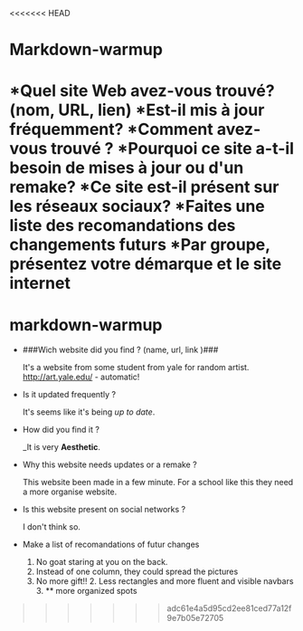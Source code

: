 <<<<<<< HEAD
# Markdown-warmup

*Quel site Web avez-vous trouvé? (nom, URL, lien)
*Est-il mis à jour fréquemment?
*Comment avez-vous trouvé ?
*Pourquoi ce site a-t-il besoin de mises à jour ou d'un remake?
*Ce site est-il présent sur les réseaux sociaux?
*Faites une liste des recomandations des changements futurs
*Par groupe, présentez votre démarque et le site internet
=======
# markdown-warmup


* ###Wich website did you find ? (name, url, link )###
    
	It's a website from some student from yale for random artist.
	http://art.yale.edu/ - automatic!
	
* Is it updated frequently ?

	It's seems like it's being *up to date*.

* How did you find it ?

	_It is very **Aesthetic**.

* Why this website needs updates or a remake ?

	This website been made in a few minute. For a school like this they need a more organise website.

* Is this website present on social networks ?

	I don't think so.

* Make a list of recomandations of futur changes

	1. No goat staring at you on the back.
	1. Instead of one column, they could spread the pictures
	1. No more gift!!
        2. Less rectangles and more fluent and visible navbars
        3. ** more organized spots 
>>>>>>> adc61e4a5d95cd2ee81ced77a12f9e7b05e72705
